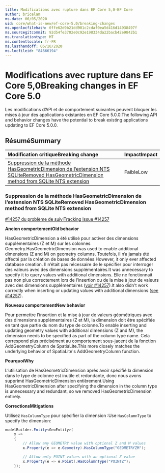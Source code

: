 ```yaml
---
title: Modifications avec rupture dans EF Core 5,0-EF Core
author: bricelam
ms.date: 06/05/2020
uid: core/what-is-new/ef-core-5.0/breaking-changes
ms.openlocfilehash: 0ffe62d9b21dd901c2cdaf0ea5d416d14938497f
ms.sourcegitcommit: 92d54fe3702e0c92e198334da22bacb42e9842b1
ms.translationtype: MT
ms.contentlocale: fr-FR
ms.lasthandoff: 06/10/2020
ms.locfileid: "84666194"
---
```

# <a name="breaking-changes-in-ef-core-50"></a><span data-ttu-id="acb63-102">Modifications avec rupture dans EF Core 5,0</span><span class="sxs-lookup"><span data-stu-id="acb63-102">Breaking changes in EF Core 5.0</span></span>

<span data-ttu-id="acb63-103">Les modifications d’API et de comportement suivantes peuvent bloquer les mises à jour des applications existantes en EF Core 5.0.0.</span><span class="sxs-lookup"><span data-stu-id="acb63-103">The following API and behavior changes have the potential to break existing applications updating to EF Core 5.0.0.</span></span>

## <a name="summary"></a><span data-ttu-id="acb63-104">Résumé</span><span class="sxs-lookup"><span data-stu-id="acb63-104">Summary</span></span>

| <span data-ttu-id="acb63-105">**Modification critique**</span><span class="sxs-lookup"><span data-stu-id="acb63-105">**Breaking change**</span></span>                                                                                                               | <span data-ttu-id="acb63-106">**Impact**</span><span class="sxs-lookup"><span data-stu-id="acb63-106">**Impact**</span></span> |
|:----------------------------------------------------------------------------------------------------------------------------------|------------|
| [<span data-ttu-id="acb63-107">Suppression de la méthode HasGeometricDimension de l’extension NTS SQLite</span><span class="sxs-lookup"><span data-stu-id="acb63-107">Removed HasGeometricDimension method from SQLite NTS extension</span></span>](#removed-hasgeometricdimension-method-from-sqlite-nts-extension) | <span data-ttu-id="acb63-108">Faible</span><span class="sxs-lookup"><span data-stu-id="acb63-108">Low</span></span>        |

### <a name="removed-hasgeometricdimension-method-from-sqlite-nts-extension"></a><span data-ttu-id="acb63-109">Suppression de la méthode HasGeometricDimension de l’extension NTS SQLite</span><span class="sxs-lookup"><span data-stu-id="acb63-109">Removed HasGeometricDimension method from SQLite NTS extension</span></span>

[<span data-ttu-id="acb63-110">#14257 du problème de suivi</span><span class="sxs-lookup"><span data-stu-id="acb63-110">Tracking Issue #14257</span></span>](https://github.com/aspnet/EntityFrameworkCore/issues/14257)

<span data-ttu-id="acb63-111">**Ancien comportement**</span><span class="sxs-lookup"><span data-stu-id="acb63-111">**Old behavior**</span></span>

<span data-ttu-id="acb63-112">HasGeometricDimension a été utilisé pour activer des dimensions supplémentaires (Z et M) sur les colonnes Geometry.</span><span class="sxs-lookup"><span data-stu-id="acb63-112">HasGeometricDimension was used to enable additional dimensions (Z and M) on geometry columns.</span></span> <span data-ttu-id="acb63-113">Toutefois, il n’a jamais été affecté par la création de bases de données.</span><span class="sxs-lookup"><span data-stu-id="acb63-113">However, it only ever affected database creation.</span></span> <span data-ttu-id="acb63-114">Il n’était pas nécessaire de le spécifier pour interroger des valeurs avec des dimensions supplémentaires.</span><span class="sxs-lookup"><span data-stu-id="acb63-114">It was unnecessary to specify it to query values with additional dimensions.</span></span> <span data-ttu-id="acb63-115">Elle ne fonctionnait pas non plus correctement lors de l’insertion ou de la mise à jour de valeurs avec des dimensions supplémentaires ([voir #14257](https://github.com/aspnet/EntityFrameworkCore/issues/14257)).</span><span class="sxs-lookup"><span data-stu-id="acb63-115">It also didn't work correctly when inserting or updating values with additional dimensions ([see #14257](https://github.com/aspnet/EntityFrameworkCore/issues/14257)).</span></span>

<span data-ttu-id="acb63-116">**Nouveau comportement**</span><span class="sxs-lookup"><span data-stu-id="acb63-116">**New behavior**</span></span>

<span data-ttu-id="acb63-117">Pour permettre l’insertion et la mise à jour de valeurs géométriques avec des dimensions supplémentaires (Z et M), la dimension doit être spécifiée en tant que partie du nom du type de colonne.</span><span class="sxs-lookup"><span data-stu-id="acb63-117">To enable inserting and updating geometry values with additional dimensions (Z and M), the dimension needs to be specified as part of the column type name.</span></span> <span data-ttu-id="acb63-118">Cela correspond plus précisément au comportement sous-jacent de la fonction AddGeometryColumn de SpatiaLite.</span><span class="sxs-lookup"><span data-stu-id="acb63-118">This more closely matches the underlying behavior of SpatiaLite's AddGeometryColumn function.</span></span>

<span data-ttu-id="acb63-119">**Pourquoi**</span><span class="sxs-lookup"><span data-stu-id="acb63-119">**Why**</span></span>

<span data-ttu-id="acb63-120">L’utilisation de HasGeometricDimension après avoir spécifié la dimension dans le type de colonne est inutile et redondante, donc nous avons supprimé HasGeometricDimension entièrement.</span><span class="sxs-lookup"><span data-stu-id="acb63-120">Using HasGeometricDimension after specifying the dimension in the column type is unnecessary and redundant, so we removed HasGeometricDimension entirely.</span></span>

<span data-ttu-id="acb63-121">**Corrections**</span><span class="sxs-lookup"><span data-stu-id="acb63-121">**Mitigations**</span></span>

<span data-ttu-id="acb63-122">Utilisez `HasColumnType` pour spécifier la dimension :</span><span class="sxs-lookup"><span data-stu-id="acb63-122">Use `HasColumnType` to specify the dimension:</span></span>

```cs
modelBuilder.Entity<GeoEntity>(
    x =>
    {
        // Allow any GEOMETRY value with optional Z and M values
        x.Property(e => e.Geometry).HasColumnType("GEOMETRYZM");

        // Allow only POINT values with an optional Z value
        x.Property(e => e.Point).HasColumnType("POINTZ");
    });
```
